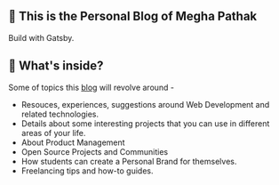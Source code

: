 

## 🚀 This is the Personal Blog of Megha Pathak
   Build with Gatsby. 

## 🧐 What's inside?

Some of topics this [blog](https://meghablogs.netlify.app/) will revolve around - 

* Resouces, experiences, suggestions around Web Development and related technologies. 
* Details about some interesting projects that you can use in different areas of your life. 
* About Product Management
* Open Source Projects and Communities 
* How students can create a Personal Brand for themselves. 
* Freelancing tips and how-to guides. 
